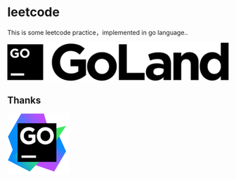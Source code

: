 # leetcode
This is some leetcode practice，implemented in go language..

![Goland](docs/goland-text.svg)

## Thanks

[![Goland](docs/goland.svg)](https://www.jetbrains.com/?from=xiye518)